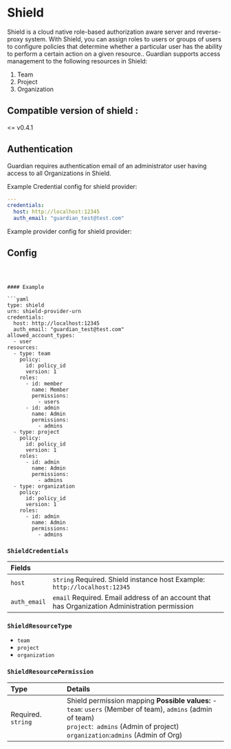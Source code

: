 # Shield

Shield is a cloud native role-based authorization aware server and reverse-proxy system. With Shield, you can assign roles to users or groups of users to configure policies that determine whether a particular user has the ability to perform a certain action on a given resource.. Guardian supports access management to the following resources in Shield:

1. Team
2. Project
3. Organization


## Compatible version of shield : 
<= v0.4.1
## Authentication

Guardian requires authentication email of an administrator user having access to all Organizations in Shield.

Example Credential config for shield provider:

```yaml
---
credentials:
  host: http://localhost:12345
  auth_email: "guardian_test@test.com"
```

Example provider config for shield provider:
## Config
```



#### Example

```yaml
type: shield
urn: shield-provider-urn
credentials:
  host: http://localhost:12345
  auth_email: "guardian_test@test.com"
allowed_account_types:
  - user
resources:
  - type: team
    policy:
      id: policy_id
      version: 1
    roles:
      - id: member
        name: Member
        permissions:
          - users
      - id: admin
        name: Admin
        permissions:
          - admins
  - type: project
    policy:
      id: policy_id
      version: 1
    roles:
      - id: admin
        name: Admin
        permissions:
          - admins
  - type: organization
    policy:
      id: policy_id
      version: 1
    roles:
      - id: admin
        name: Admin
        permissions:
          - admins
```

### `ShieldCredentials`

| Fields       |                                                                                               |
|:-------------|:----------------------------------------------------------------------------------------------|
| `host`       | `string` Required. Shield instance host Example: `http://localhost:12345`                     |
| `auth_email` | `email` Required. Email address of an account that has Organization Administration permission |
### `ShieldResourceType`

- `team`
- `project`
- `organization`

### `ShieldResourcePermission`

| Type               | Details                                                                                                                                                                                                              |
| :----------------- |:---------------------------------------------------------------------------------------------------------------------------------------------------------------------------------------------------------------------|
| Required. `string` | Shield permission mapping **Possible values:** - <br/>`team`: `users` \(Member of team\), `admins` \(admin of team\)   <br/>`project`:` admins` (Admin of project)<br/> `organization`:`admins` (Admin of Org) <br/> ||

